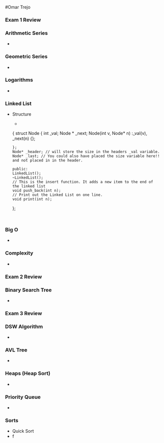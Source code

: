 #Omar Trejo

### Exam 1 Review

### Arithmetic Series 

-

### Geometric Series

-

### Logarithms

-

### Linked List

- Structure
	- ```c++ class LinkedList
	{
	  struct Node {
		int _val;
		Node * _next;
		Node(int v, Node* n) :_val(v), _next(n) {};
		
	  };
	  Node* _header; // will store the size in the headers _val variable.
	  Node* _last; // You could also have placed the size variable here!! and not placed in in the header.
	  
	  public:
	  LinkedList();
	  ~LinkedList();
	  // This is the insert function. It adds a new item to the end of the linked list
	  void push_back(int n);
	  // Print out the Linked List on one line.
	  void print(int n);
	};
	```


### Big O

-

### Complexity

-


### Exam 2 Review

### Binary Search Tree

-


### Exam 3 Review

### DSW Algorithm

-

### AVL Tree

-

### Heaps (Heap Sort)

-

### Priority Queue

-

### Sorts

- Quick Sort
- f

```c++

```
